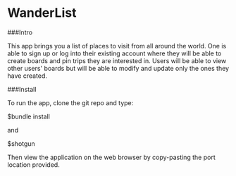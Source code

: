 # WanderList

  ###Intro

  This app brings you a list of places to visit from all around the world. One is able to sign up or log into their existing account where they will be able to create boards and pin trips they are interested in. Users will be able to view other users' boards but will be able to modify and update only the ones they have created.

  ###Install

  To run the app, clone the git repo and type:

  $bundle install

  and

  $shotgun

  Then view the application on the web browser by copy-pasting the port location provided.
